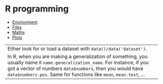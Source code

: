 # R programming

* [Environment](utils/environment.md)
* [Files](utils/files.md)
* [Maths](utils/math.md)
* [Plots](utils/plot.md)

<table class="table border-dark table-bordered table-striped">
<tr><td>
Either look for or load a dataset with <code>data()/data('dataset')</code>.
</td></tr>
<tr><td>
In R, when you are making a generalization of something, you usually name it <code>name.generalization_name</code>. For instance, if you got a vector of numbers <code>data$numbers</code>, then you would have <code>data$numbers.pos</code>. Same for functions like <code>mean</code>, <code>mean.test</code>,
...
</td></tr>
</table>